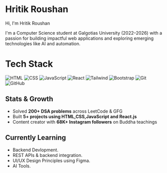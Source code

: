 # Hritik Roushan

Hi, I'm Hritik Roushan

I'm a Computer Science student at Galgotias University (2022–2026) with a passion for building impactful web applications and exploring emerging technologies like AI and automation.

# Tech Stack

![HTML](https://img.shields.io/badge/-HTML-E34F26?style=flat&logo=html5&logoColor=white)
![CSS](https://img.shields.io/badge/-CSS-1572B6?style=flat&logo=css3)
![JavaScript](https://img.shields.io/badge/-JavaScript-F7DF1E?style=flat&logo=javascript&logoColor=black)
![React](https://img.shields.io/badge/-React-61DAFB?style=flat&logo=react)
![Tailwind](https://img.shields.io/badge/-TailwindCSS-38B2AC?style=flat&logo=tailwindcss)
![Bootstrap](https://img.shields.io/badge/-Bootstrap-7952B3?style=flat&logo=bootstrap&logoColor=white)
![Git](https://img.shields.io/badge/-Git-F05032?style=flat&logo=git&logoColor=white)
![GitHub](https://img.shields.io/badge/-GitHub-181717?style=flat&logo=github)

## Stats & Growth

- Solved **200+ DSA problems** across LeetCode & GFG
- Built **5+ projects using HTML,CSS,JavaScript and React.js**
- Content creator with **68K+ Instagram followers** on Buddha teachings

 ## Currently Learning
- Backend Devlopment.
- REST APIs & backend integration.  
- UI/UX Design Principles using Figma.
- AI Tools.

